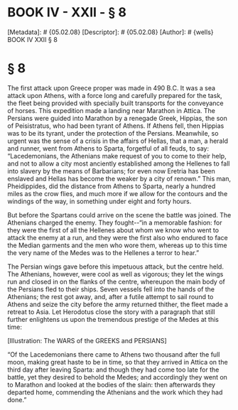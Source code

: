 # BOOK IV - XXII - § 8
[Metadata]: # {05.02.08}
[Descriptor]: # {05.02.08}
[Author]: # {wells}
BOOK IV
XXII
§ 8
# § 8
The first attack upon Greece proper was made in 490 B.C. It was a sea attack
upon Athens, with a force long and carefully prepared for the task, the fleet
being provided with specially built transports for the conveyance of horses.
This expedition made a landing near Marathon in Attica. The Persians were
guided into Marathon by a renegade Greek, Hippias, the son of Peisistratus, who
had been tyrant of Athens. If Athens fell, then Hippias was to be its tyrant,
under the protection of the Persians. Meanwhile, so urgent was the sense of a
crisis in the affairs of Hellas, that a man, a herald and runner, went from
Athens to Sparta, forgetful of all feuds, to say: “Lacedemonians, the Athenians
make request of you to come to their help, and not to allow a city most
anciently established among the Hellenes to fall into slavery by the means of
Barbarians; for even now Eretria has been enslaved and Hellas has become the
weaker by a city of renown.” This man, Pheidippides, did the distance from
Athens to Sparta, nearly a hundred miles as the crow flies, and much more if we
allow for the contours and the windings of the way, in something under eight
and forty hours.

But before the Spartans could arrive on the scene the battle was joined. The
Athenians charged the enemy. They fought--“in a memorable fashion: for they
were the first of all the Hellenes about whom we know who went to attack the
enemy at a run, and they were the first also who endured to face the Median
garments and the men who wore them, whereas up to this time the very name of
the Medes was to the Hellenes a terror to hear.”

The Persian wings gave before this impetuous attack, but the centre held. The
Athenians, however, were cool as well as vigorous; they let the wings run and
closed in on the flanks of the centre, whereupon the main body of the Persians
fled to their ships. Seven vessels fell into the hands of the Athenians; the
rest got away, and, after a futile attempt to sail round to Athens and seize
the city before the army returned thither, the fleet made a retreat to Asia.
Let Herodotus close the story with a paragraph that still further enlightens us
upon the tremendous prestige of the Medes at this time:

[Illustration: The WARS of the GREEKS and PERSIANS]

“Of the Lacedemonians there came to Athens two thousand after the full moon,
making great haste to be in time, so that they arrived in Attica on the third
day after leaving Sparta: and though they had come too late for the battle, yet
they desired to behold the Medes; and accordingly they went on to Marathon and
looked at the bodies of the slain: then afterwards they departed home,
commending the Athenians and the work which they had done.”

